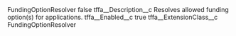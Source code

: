 <?xml version="1.0" encoding="UTF-8"?>
<CustomMetadata xmlns="http://soap.sforce.com/2006/04/metadata" xmlns:xsi="http://www.w3.org/2001/XMLSchema-instance" xmlns:xsd="http://www.w3.org/2001/XMLSchema">
    <label>FundingOptionResolver</label>
    <protected>false</protected>
    <values>
        <field>tffa__Description__c</field>
        <value xsi:type="xsd:string">Resolves allowed funding option(s) for applications.</value>
    </values>
    <values>
        <field>tffa__Enabled__c</field>
        <value xsi:type="xsd:boolean">true</value>
    </values>
    <values>
        <field>tffa__ExtensionClass__c</field>
        <value xsi:type="xsd:string">FundingOptionResolver</value>
    </values>
</CustomMetadata>
